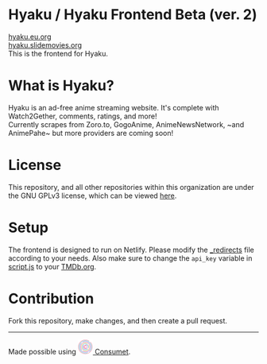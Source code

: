 # Hyaku / Hyaku Frontend Beta (ver. 2)
[hyaku.eu.org](https://hyaku.eu.org)<br>
[hyaku.slidemovies.org](https://hyaku.slidemovies.org)<br>
This is the frontend for Hyaku.

# What is Hyaku?
Hyaku is an ad-free anime streaming website. It's complete with Watch2Gether, comments, ratings, and more!<br>
Currently scrapes from Zoro.to, GogoAnime, AnimeNewsNetwork, ~and AnimePahe~ but more providers are coming soon!

# License
This repository, and all other repositories within this organization are under the GNU GPLv3 license, which can be viewed [here](LICENSE).

# Setup
The frontend is designed to run on Netlify. Please modify the [_redirects](_redirects) file according to your needs.
Also make sure to change the `api_key` variable in [script.js](script.js) to your [TMDb.org](https://themoviedb.org/).

# Contribution
Fork this repository, make changes, and then create a pull request.

---
Made possible using [<img src="consumet.webp" width="30px"> Consumet](https://github.com/consumet).
